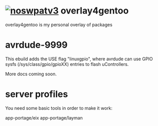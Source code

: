 [![noswpatv3](http://zoobab.wdfiles.com/local--files/start/noupcv3.jpg)](https://ffii.org/donate-now-to-save-europe-from-software-patents-says-ffii/)
overlay4gentoo
==============

overlay4gentoo is my personal overlay of packages

avrdude-9999
============

This ebuild adds the USE flag "linuxgpio", where avrdude can use GPIO sysfs
(/sys/class/gpio/gpioXX) entries to flash uControllers.

More docs coming soon.

server profiles
===============

You need some basic tools in order to make it work:

app-portage/eix
app-portage/layman
